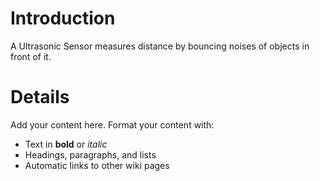 # Introduction #

A Ultrasonic Sensor measures distance by bouncing noises of objects in front of it.

# Details #

Add your content here.  Format your content with:
  * Text in **bold** or _italic_
  * Headings, paragraphs, and lists
  * Automatic links to other wiki pages